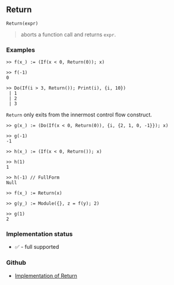 ## Return

```
Return(expr)
```

> aborts a function call and returns `expr`.

### Examples

```
>> f(x_) := (If(x < 0, Return(0)); x)

>> f(-1)
0
 
>> Do(If(i > 3, Return()); Print(i), {i, 10})
 | 1
 | 2
 | 3
```

`Return` only exits from the innermost control flow construct.

```
>> g(x_) := (Do(If(x < 0, Return(0)), {i, {2, 1, 0, -1}}); x)

>> g(-1)
-1
 
>> h(x_) := (If(x < 0, Return()); x)

>> h(1)
1
 
>> h(-1) // FullForm
Null

>> f(x_) := Return(x)

>> g(y_) := Module({}, z = f(y); 2)

>> g(1)	 
2
```

### Implementation status

* &#x2705; - full supported

### Github

* [Implementation of Return](https://github.com/axkr/symja_android_library/blob/master/symja_android_library/matheclipse-core/src/main/java/org/matheclipse/core/builtin/Programming.java#L2738) 

